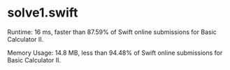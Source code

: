 # solve1.swift

Runtime: 16 ms, faster than 87.59% of Swift online submissions for Basic Calculator II.

Memory Usage: 14.8 MB, less than 94.48% of Swift online submissions for Basic Calculator II.
